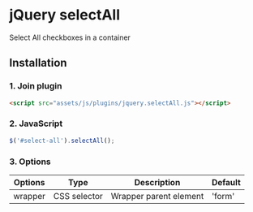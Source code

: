 # jQuery selectAll

Select All checkboxes in a container


## Installation

### 1. Join plugin

```html
<script src="assets/js/plugins/jquery.selectAll.js"></script>
```

### 2. JavaScript

```js
$('#select-all').selectAll();
```

### 3. Options

Options | Type         | Description                    | Default
--------|--------------|--------------------------------|--------
wrapper | CSS selector | Wrapper parent element         | 'form'
